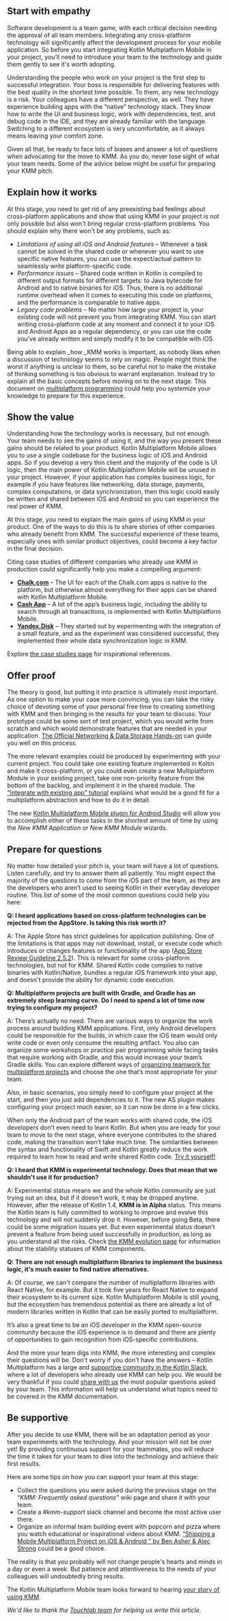 [//]: # (title: How to introduce your team to Kotlin Multiplatform Mobile)
[//]: # (auxiliary-id: Introduce_your_team_to_Kotlin_Multiplatform_Mobile)

## Start with empathy

Software development is a team game, with each critical decision needing the approval of all team members. Integrating any cross-platform technology will significantly affect the development process for your mobile application. So before you start integrating Kotlin Multiplatform Mobile in your project, you’ll need to introduce your team to the technology and guide them gently to see it's worth adopting.

Understanding the people who work on your project is the first step to successful integration. Your boss is responsible for delivering features with the best quality in the shortest time possible. To them, any new technology is a risk. Your colleagues have a different perspective, as well. They have experience building apps with the “native” technology stack. They know how to write the UI and business logic, work with dependencies, test, and debug code in the IDE, and they are already familiar with the language. Switching to a different ecosystem is very uncomfortable, as it always means leaving your comfort zone.

Given all that, be ready to face lots of biases and answer a lot of questions when advocating for the move to KMM. As you do, never lose sight of what your team needs. Some of the advice below might be useful for preparing your KMM pitch.

## Explain how it works

At this stage, you need to get rid of any preexisting bad feelings about cross-platform applications and show that using KMM in your project is not only possible but also won't bring regular cross-platform problems. You should explain why there won't be any problems, such as:

*   _Limitations of using all iOS and Android features_ – Whenever a task cannot be solved in the shared code or whenever you want to use specific native features, you can use the expect/actual pattern to seamlessly write platform-specific code.
*   _Performance issues_ – Shared code written in Kotlin is compiled to different output formats for different targets: to Java bytecode for Android and to native binaries for iOS. Thus, there is no additional runtime overhead when it comes to executing this code on platforms, and the performance is comparable to native apps.
*   _Legacy code problems_ – No matter how large your project is, your existing code will not prevent you from integrating KMM. You can start writing cross-platform code at any moment and connect it to your iOS and Android Apps as a regular dependency, or you can use the code you’ve already written and simply modify it to be compatible with iOS.

Being able to explain _how _KMM works is important, as nobody likes when a discussion of technology seems to rely on magic. People might think the worst if anything is unclear to them, so be careful not to make the mistake of thinking something is too obvious to warrant explanation. Instead try to explain all the basic concepts before moving on to the next stage. This document on [multiplatform programming](https://kotlinlang.org/docs/reference/multiplatform.html) could help you systemize your knowledge to prepare for this experience.

## Show the value

Understanding how the technology works is necessary, but not enough. Your team needs to see the gains of using it, and the way you present these gains should be related to your product. Kotlin Multiplatform Mobile allows you to use a single codebase for the business logic of iOS and Android apps. So if you develop a very thin client and the majority of the code is UI logic, then the main power of Kotlin Multiplatform Mobile will be unused in your project. However, if your application has complex business logic, for example if you have features like networking, data storage, payments, complex computations, or data synchronization, then this logic could easily be written and shared between iOS and Android so you can experience the real power of KMM.

At this stage, you need to explain the main gains of using KMM in your product. One of the ways to do this is to share stories of other companies who already benefit from KMM. The successful experience of these teams, especially ones with similar product objectives, could become a key factor in the final decision.

Citing case studies of different companies who already use KMM in production could significantly help you make a compelling argument:

*   **[Chalk.com](https://kotlinlang.org/lp/mobile/case-studies/chalk)** – The UI for each of the Chalk.com apps is native to the platform, but otherwise almost everything for their apps can be shared with Kotlin Multiplatform Mobile.
*   **[Cash App](https://kotlinconf.com/2019/talks/video/2019/116027/)** – A lot of the app’s business logic, including the ability to search through all transactions, is implemented with Kotlin Multiplatform Mobile.
*   **[Yandex.Disk](https://kotlinlang.org/lp/mobile/case-studies/yandex)** – They started out by experimenting with the integration of a small feature, and as the experiment was considered successful, they implemented their whole data synchronization logic in KMM.

Explore [the case studies page](https://kotlinlang.org/lp/mobile/case-studies) for inspirational references.

## Offer proof

The theory is good, but putting it into practice is ultimately most important. As one option to make your case more convincing, you can take the risky choice of devoting some of your personal free time to creating something with KMM and then bringing in the results for your team to discuss. Your prototype could be some sort of test project, which you would write from scratch and which would demonstrate features that are needed in your application. [The Official Networking & Data Storage Hands-on](https://play.kotlinlang.org/hands-on/Networking%20and%20data%20storage%20with%20Kotlin%20Multiplatform%20Mobile/01_Introduction) can guide you well on this process. 

The more relevant examples could be produced by experimenting with your current project. You could take one existing feature implemented in Koltin and make it cross-platform, or you could even create a new Multiplatform Module in your existing project, take one non-priority feature from the bottom of the backlog, and implement it in the shared module. The ["Integrate with existing app" tutorial](integrate-in-existing-app.md) explains what would be a good fit for a multiplatform abstraction and how to do it in detail.

The new [Kotlin Multiplatform Mobile plugin for Android Studio](https://plugins.jetbrains.com/plugin/13881-mobile-multiplatform) will allow you to accomplish either of these tasks in the shortest amount of time by using the _New KMM Application_ or _New KMM Module_ wizards.

## Prepare for questions

No matter how detailed your pitch is, your team will have a lot of questions. Listen carefully, and try to answer them all patiently. You might expect the majority of the questions to come from the iOS part of the team, as they are the developers who aren’t used to seeing Kotlin in their everyday developer routine. This list of some of the most common questions could help you here:

**Q: I heard applications based on cross-platform technologies can be rejected from the AppStore. Is taking this risk worth it?**

A: The Apple Store has strict guidelines for application publishing. One of the limitations is that apps may not download, install, or execute code which introduces or changes features or functionality of the app ([App Store Review Guideline 2.5.2](https://developer.apple.com/app-store/review/guidelines/#software-requirements)). This is relevant for some cross-platform technologies, but not for KMM. Shared Kotlin code compiles to native binaries with Kotlin/Native, bundles a regular iOS framework into your app, and doesn't provide the ability for dynamic code execution.

**Q: Multiplatform projects are built with Gradle, and Gradle has an extremely steep learning curve. Do I need to spend a lot of time now trying to configure my project?**

A: There’s actually no need. There are various ways to organize the work process around building KMM applications. First, only Android developers could be responsible for the builds, in which case the iOS team would only write code or even only consume the resulting artifact. You also can organize some workshops or practice pair programming while facing tasks that require working with Gradle, and this would increase your team’s Gradle skills. You can explore different ways of [organizing teamwork for multiplatform projects﻿](organize-process-around-kmm.md) and choose the one that’s most appropriate for your team.

Also, in basic scenarios, you simply need to configure your project at the start, and then you just add dependencies to it. The new AS plugin makes configuring your project much easier, so it can now be done in a few clicks.

When only the Android part of the team works with shared code, the iOS developers don’t even need to learn Kotlin. But when you are ready for your team to move to the next stage, where everyone contributes to the shared code, making the transition won’t take much time. The similarities between the syntax and functionality of Swift and Kotlin greatly reduce the work required to learn how to read and write shared Kotlin code. [Try it yourself!](https://play.kotlinlang.org/koans/overview)

**Q: I heard that KMM is experimental technology. Does that mean that we shouldn't use it for production?**

A: Experimental status means we and the whole Kotlin community are just trying out an idea, but if it doesn't work, it may be dropped anytime. However, after the release of Kotlin 1.4, **KMM is in Alpha** status. This means the Kotlin team is fully committed to working to improve and evolve this technology and will not suddenly drop it. However, before going Beta, there could be some migration issues yet. But even experimental status doesn’t prevent a feature from being used successfully in production, as long as you understand all the risks. Check [the KMM evolution page](kmm-evolution.md) for information about the stability statuses of KMM components.

**Q: There are not enough multiplatform libraries to implement the business logic, it's much easier to find native alternatives.**

A: Of course, we can't compare the number of multiplatform libraries with React Native, for example. But it took five years for React Native to expand their ecosystem to its current size. Kotlin Multiplatform Mobile is still young, but the ecosystem has tremendous potential as there are already a lot of modern libraries written in Kotlin that can be easily ported to multiplatform. 

It’s also a great time to be an iOS developer in the KMM open-source community because the iOS experience is in demand and there are plenty of opportunities to gain recognition from iOS-specific contributions.

And the more your team digs into KMM, the more interesting and complex their questions will be. Don't worry if you don't have the answers – Kotlin Multiplatform has a large and [supportive community in the Kotlin Slack,](https://kotlinlang.slack.com/archives/C3PQML5NU) where a lot of developers who already use KMM can help you. We would be very thankful if you could [share with us](mailto:kmm.feedback@kotlinlang.org) the most popular questions asked by your team. This information will help us understand what topics need to be covered in the KMM documentation. 

## Be supportive

After you decide to use KMM, there will be an adaptation period as your team experiments with the technology. And your mission will not be over yet! By providing continuous support for your teammates, you will reduce the time it takes for your team to dive into the technology and achieve their first results.

Here are some tips on how you can support your team at this stage:

*   Collect the questions you were asked during the previous stage on the “_KMM: Frequently asked questions”_ wiki page and share it with your team.
*   Create a _#kmm-support_ slack channel and become the most active user there.
*   Organize an informal team building event with popcorn and pizza where you watch educational or inspirational videos about KMM. [“Shipping a Mobile Multiplatform Project on iOS & Android ” by Ben Asher & Alec Strong](https://www.youtube.com/watch?v=je8aqW48JiA) could be a good choice.

The reality is that you probably will not change people's hearts and minds in a day or even a week. But patience and attentiveness to the needs of your colleagues will undoubtedly bring results. 

The Kotlin Multiplatform Mobile team looks forward to hearing [your story of using KMM](mailto:kmm.feedback@kotlinlang.org).

_We'd like to thank the [Touchlab team](https://twitter.com/touchlabhq) for helping us write this article._